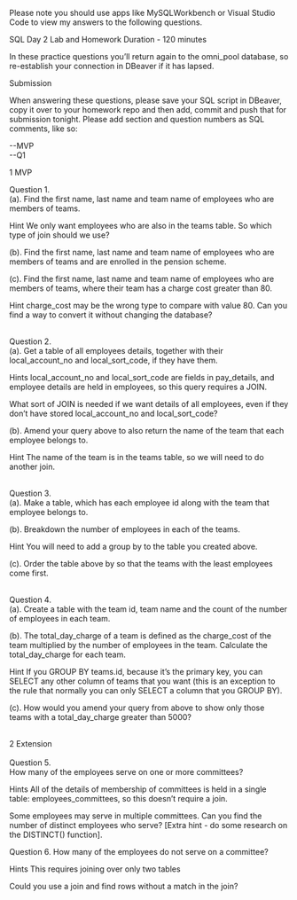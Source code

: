Please note you should use apps like MySQLWorkbench or Visual Studio Code to view my answers to the following questions.

SQL Day 2 Lab and Homework
Duration - 120 minutes

In these practice questions you’ll return again to the omni_pool database, so re-establish your connection in DBeaver if it has lapsed.


Submission

When answering these questions, please save your SQL script in DBeaver, copy it over to your homework repo and then add, commit and push that for submission tonight. Please add section and question numbers as SQL comments, like so:

--MVP <br>
--Q1


1 MVP


Question 1. <br>
(a). Find the first name, last name and team name of employees who are members of teams.

 Hint
We only want employees who are also in the teams table. So which type of join should we use?


(b). Find the first name, last name and team name of employees who are members of teams and are enrolled in the pension scheme.


(c). Find the first name, last name and team name of employees who are members of teams, where their team has a charge cost greater than 80.

 Hint
charge_cost may be the wrong type to compare with value 80. Can you find a way to convert it without changing the database?

<br>
Question 2.<br>
(a). Get a table of all employees details, together with their local_account_no and local_sort_code, if they have them.

 Hints
local_account_no and local_sort_code are fields in pay_details, and employee details are held in employees, so this query requires a JOIN.

What sort of JOIN is needed if we want details of all employees, even if they don’t have stored local_account_no and local_sort_code?


(b). Amend your query above to also return the name of the team that each employee belongs to.

 Hint
The name of the team is in the teams table, so we will need to do another join.

<br>
Question 3.<br>
(a). Make a table, which has each employee id along with the team that employee belongs to.



(b). Breakdown the number of employees in each of the teams.

 Hint
You will need to add a group by to the table you created above.


(c). Order the table above by so that the teams with the least employees come first.

<br>
Question 4.<br>
(a). Create a table with the team id, team name and the count of the number of employees in each team.



(b). The total_day_charge of a team is defined as the charge_cost of the team multiplied by the number of employees in the team. Calculate the total_day_charge for each team.

 Hint
If you GROUP BY teams.id, because it’s the primary key, you can SELECT any other column of teams that you want (this is an exception to the rule that normally you can only SELECT a column that you GROUP BY).


(c). How would you amend your query from above to show only those teams with a total_day_charge greater than 5000?

<br>
2 Extension
<br>
<br>
Question 5.<br>
How many of the employees serve on one or more committees?


 Hints
All of the details of membership of committees is held in a single table: employees_committees, so this doesn’t require a join.

Some employees may serve in multiple committees. Can you find the number of distinct employees who serve? [Extra hint - do some research on the DISTINCT() function].


Question 6.
How many of the employees do not serve on a committee?


 Hints
This requires joining over only two tables

Could you use a join and find rows without a match in the join?